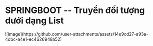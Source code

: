 <h1> SPRINGBOOT -- Truyền đối tượng dưới dạng List </h1>
![image](https://github.com/user-attachments/assets/14e9cd27-a93a-4dbc-a4e1-ec4626948a52)


